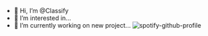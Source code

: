 - 👋 Hi, I’m @Classify
- 👀 I’m interested in...
- 🌱 I’m currently working on new project...
![spotify-github-profile](https://spotify-github-profile.vercel.app/api/view?uid=ptxnbyybjqtznemgh7k6uf4zq&cover_image=true&theme=default)
